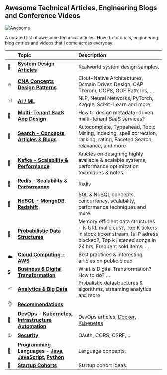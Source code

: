 ## Awesome Technical Articles, Engineering Blogs and Conference Videos

[![Awesome](https://cdn.rawgit.com/sindresorhus/awesome/d7305f38d29fed78fa85652e3a63e154dd8e8829/media/badge.svg)]()

A curated list of awesome technical articles, How-To tutorials, engineering blog entries and videos that I come across everyday.

|| Topic | Description |
|---|:---|:---|
|:rocket:|**[System Design Articles](topics/architecture-design/system-design.md)** | Realworld system design samples. |
|:fire:|**[CNA Concepts](topics/architecture-design/design-concepts.md)** <br/> **[Design Patterns](topics/gof-design-patterns.md)** | Clout-Native Architectures, Domain Driven Design, CAP Therom, OOPS, GOF Patterns, ... |
|:bar_chart:|**[AI / ML](https://github.com/venkataravuri/ai-ml)** | NLP, Neural Networks, PyTorch, Kaggle, Scikit-Learn and more. |
|:love_hotel:|**[Multi-Tenant SaaS App Design](topics/architecture-design/saas-multi-tenancy.md)** | How to design metadata-driven multi-tenant SaaS services?|
|:mag_right:|**[Search - Concepts, Articles & Blogs](topics/architecture-design/search.md)** | Autocomplete, Typeahead, Topic Mining, indexing, spell correction, ranking, rating, Faceted Search, relavance, and more |
|:tada:|**[Kafka - Scalability & Performance](topics/architecture-design/kafka.md)** | Articles on designing highly available & scalable systems, performance optimization techniques & notes.|
|:gem:|**[Redis - Scalability & Performance](topics/architecture-design/redis.md)** | Redis|
|:rocket:|**[NoSQL - MongoDB, Redshift](topics/architecture-design/nosql.md)** | SQL & NoSQL concepts, concurrency, scalability, performance techniques and more.|
|:hamburger:|**[Probabilistic Data Structures](topics/architecture-design/data-structures.md)** | Memory efficient data structures - Is URL malicious?, Top K tickers in stock ticker stream, Is IP adress blocked?, Top k listened songs in 24 hrs, Frequent sold items, ...|
|:cloud:|**[Cloud Computing - AWS](topics/cloud/cloud.md)** | Best practices & interesting articles on public cloud|
|:heavy_dollar_sign:|**[Business & Digital Transformation](topics/architecture-design/digital-transformation.md)** | What is Digital Transformation? How to do? ...|
|:chart_with_upwards_trend:|**[Analytics & Big Data](topics/data-analytics-big-data/stream-analytics-big-data.md)**| Probalistic datastructures & algorithms, streaming analytics and more|
|:ok_hand:|**[Recommendations](topics/data-analytics-big-data/recommendations.md)**|
|:ferris_wheel:|**[DevOps - Kubernetes, Infrastructure Automation](topics/devops/devops.md)** | DevOps articles, [Docker, Kubenetes](topics/devops/docker-kubernetes.md) |
|:hotsprings:|**[Security](topics/devops/security.md)**| OAuth, CORS, CSRF, ...|
|:green_book:|**Programming Languages - [Java](topics/general/java.md), [JavaScript](topics/general/javascript.md), [Python]()**| Language concepts.|
|:rocket:|**[Startup Cohorts](topics/general/startup.md)** | Startup cohort ideas.|
